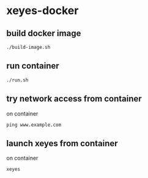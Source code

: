 # xeyes-docker

## build docker image

```
./build-image.sh
```

## run container

```
./run.sh
```

## try network access from container

on container

```
ping www.example.com
```

## launch xeyes from container

on container

```
xeyes
```
